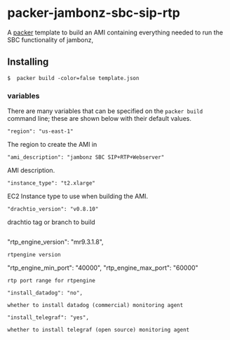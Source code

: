 # packer-jambonz-sbc-sip-rtp

A [packer](https://www.packer.io/) template to build an AMI containing everything needed to run the SBC functionality of jambonz,

## Installing 

```
$  packer build -color=false template.json
```

### variables
There are many variables that can be specified on the `packer build` command line; these are shown below with their default values.

```
"region": "us-east-1"
```
The region to create the AMI in

```
"ami_description": "jambonz SBC SIP+RTP+Webserver"
```
AMI description.

```
"instance_type": "t2.xlarge"
```
EC2 Instance type to use when building the AMI.


```
"drachtio_version": "v0.8.10"
```
drachtio tag or branch to build

```

```
"rtp_engine_version": "mr9.3.1.8",
```
rtpengine version

```
"rtp_engine_min_port": "40000",
"rtp_engine_max_port": "60000"
```
rtp port range for rtpengine

```
    "install_datadog": "no",
```
whether to install datadog (commercial) monitoring agent

```
    "install_telegraf": "yes",
```
whether to install telegraf (open source) monitoring agent



